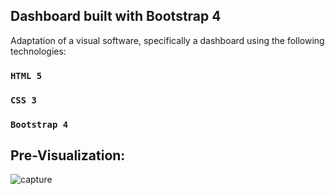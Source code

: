 ## Dashboard built with Bootstrap 4

Adaptation of a visual software, specifically a dashboard using the following technologies:

### `HTML 5`
### `CSS 3`
### `Bootstrap 4`

## Pre-Visualization:

![capture](https://user-images.githubusercontent.com/55358669/80931677-07d63d80-8d81-11ea-8bd8-44689eac6b97.jpg)
